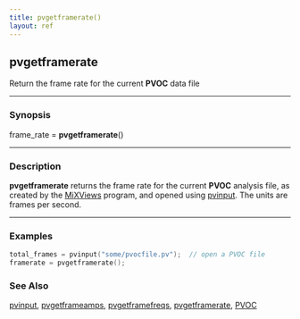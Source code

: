 ```yaml
---
title: pvgetframerate()
layout: ref
---
```


## pvgetframerate

Return the frame rate for the current **PVOC** data file

-----

### Synopsis

frame_rate = **pvgetframerate**()

-----

### Description

**pvgetframerate** returns the frame rate for the current **PVOC** analysis file, as created by the
[MiXViews](http://music.columbia.edu/~doug/MixViews/MiXViews.html)
program, and opened using [pvinput](pvinput.html).  The units are frames per second.

-----

### Examples

```cpp
total_frames = pvinput("some/pvocfile.pv");  // open a PVOC file
framerate = pvgetframerate();
```

### See Also

[pvinput](pvinput.html), [pvgetframeamps](pvgetframeamps.html), [pvgetframefreqs](pvgetframefreqs.html), [pvgetframerate](pvgetframerate.html), [PVOC](../instruments/PVOC.html)

